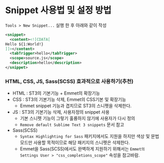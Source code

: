 # Snippet 사용법 및 설정 방법

`Tools > New Snippet...` 실행 한 후 아래와 같이 작성
```xml
<snippet>
  <content><![CDATA[
Hello ${1:World!}
]]></content>
  <tabTrigger>hello</tabTrigger>
  <scope>source.js</scope>
  <description>hello</description>
</snippet>
```

### HTML, CSS, JS, Sass(SCSS) 효과적으로 사용하기(추천)
- HTML : ST3의 기본기능 + Emmet의 확장기능
- CSS  : ST3의 기본기능 삭제, Emmet의 CSS기본 및 확장기능
  - Emmet snippet 기능과 겹치므로 ST3의 스니펫을 삭제한다.
- JS   : ST3의 기본기능 삭제, 사용자정의 snippet 사용
  - 기본 스니펫 기능이 그렇기 훌륭하지 않기에 사용자가 다시 정의
  - `Remove default Sublime Text 3 snippets` 문서 참고
- Sass(SCSS)
  - `Syntax Highlighting for Sass` 패키지에서도 지원을 하지만 색상 및 문법 모드만 사용할 목적이므로 해당 패키지의 스니펫은 삭제한다.
  - Emmet을 Sass(SCSS)에서도 완벽하게 지원하기 위해서는 `Emmet의 Settings User > "css_completions_scope"` 속성을 참고바람.